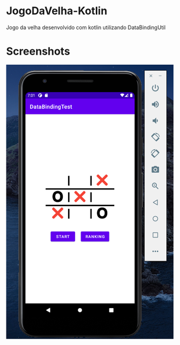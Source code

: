 # JogoDaVelha-Kotlin
Jogo da velha desenvolvido com kotlin utilizando DataBindingUtil

# Screenshots
<img src="kotlin.png" />
